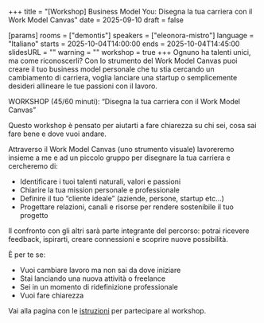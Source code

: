 +++
title = "[Workshop] Business Model You: Disegna la tua carriera con il Work Model Canvas"
date = 2025-09-10
draft = false

[params]
rooms = ["demontis"]
speakers = ["eleonora-mistro"]
language = "Italiano"
starts = 2025-10-04T14:00:00
ends = 2025-10-04T14:45:00
slidesURL = ""
warning = ""
workshop = true
+++
Ognuno ha talenti unici, ma come riconoscerli? Con lo strumento del Work Model Canvas puoi creare il tuo business model personale che tu stia cercando un cambiamento di carriera, voglia lanciare una startup o semplicemente desideri allineare le tue passioni con il lavoro.

WORKSHOP (45/60 minuti): “Disegna la tua carriera con il Work Model Canvas”

Questo workshop è pensato per aiutarti a fare chiarezza su chi sei, cosa sai fare bene e dove vuoi andare.

Attraverso il Work Model Canvas (uno strumento visuale) lavoreremo insieme a me e ad un piccolo gruppo per disegnare la tua carriera e cercheremo di:

- Identificare i tuoi talenti naturali, valori e passioni
- Chiarire la tua mission personale e professionale
- Definire il tuo “cliente ideale” (aziende, persone, startup etc...)
- Progettare relazioni, canali e risorse per rendere sostenibile il tuo progetto

Il confronto con gli altri sarà parte integrante del percorso: potrai ricevere feedback, ispirarti, creare connessioni e scoprire nuove possibilità.

È per te se:
- Vuoi cambiare lavoro ma non sai da dove iniziare
- Stai lanciando una nuova attività o freelance
- Sei in un momento di ridefinizione professionale
- Vuoi fare chiarezza

Vai alla pagina con le [istruzioni](/workshops/) per partecipare al workshop.
